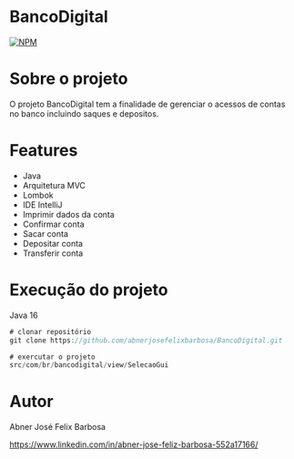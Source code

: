 # BancoDigital
[![NPM](https://img.shields.io/npm/l/react)](https://github.com/abnerjosefelixbarbosa/BancoDigital/blob/main/LICENSE)

# Sobre o projeto

O projeto BancoDigital tem a finalidade de gerenciar o acessos de contas no banco incluindo saques e depositos.

# Features

- Java
- Arquitetura MVC
- Lombok
- IDE IntelliJ
- Imprimir dados da conta
- Confirmar conta
- Sacar conta
- Depositar conta
- Transferir conta

# Execução do projeto

Java 16

```java
# clonar repositório
git clone https://github.com/abnerjosefelixbarbosa/BancoDigital.git

# exercutar o projeto
src/com/br/bancodigital/view/SelecaoGui
```
# Autor

Abner José Felix Barbosa

https://www.linkedin.com/in/abner-jose-feliz-barbosa-552a17166/
